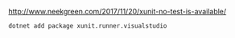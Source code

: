 http://www.neekgreen.com/2017/11/20/xunit-no-test-is-available/

```
dotnet add package xunit.runner.visualstudio
```